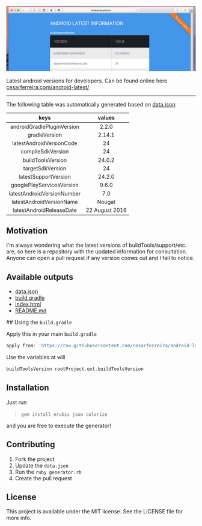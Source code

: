 ![Image](https://github.com/cesarferreira/android-latest/raw/master/extras/web-screenshot.png)

Latest android versions for developers. Can be found online here [cesarferreira.com/android-latest/](http://cesarferreira.com/android-latest/)


------------
The following table was automatically generated based on [data.json](data.json):

<center>

| keys | values     |
|:-----------:|:--------:|
| androidGradlePluginVersion | 2.2.0 |
| gradleVersion | 2.14.1 |
| latestAndroidVersionCode | 24 |
| compileSdkVersion | 24 |
| buildToolsVersion | 24.0.2 |
| targetSdkVersion | 24 |
| latestSupportVersion | 24.2.0 |
| googlePlayServicesVersion | 9.6.0 |
| latestAndroidVersionNumber | 7.0 |
| latestAndroidVersionName | Nougat |
| latestAndroidReleaseDate | 22 August 2016 |

</center>

## Motivation

I'm always wondering what the latest versions of buildTools/support/etc. are, so here is a repository with the updated information for consultation.
Anyone can open a pull request if any version comes out and I fail to notice.

## Available outputs

- [data.json](data.json)
- [build.gradle](generated/build.gradle)
- [index.html](http://cesarferreira.com/android-latest/)
- [README.md](generated/README.md)

## Using the `build.gradle`

Apply this in your main `build.gradle`
```groovy
apply from: 'https://raw.githubusercontent.com/cesarferreira/android-latest/master/generated/build.gradle'
```

Use the variables at will
```groovy
buildToolsVersion rootProject.ext.buildToolsVersion
```

## Installation

Just run
> `gem install erubis json colorize`

and you are free to execute the generator!


## Contributing

1. Fork the project
2. Update the `data.json`
3. Run the `ruby generator.rb`
4. Create the pull request

## License

This project is available under the MIT license. See the LICENSE file for more info.
